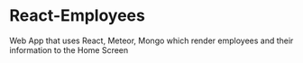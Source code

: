 # React-Employees
Web App that uses React, Meteor, Mongo which render employees and their information to the Home Screen 

